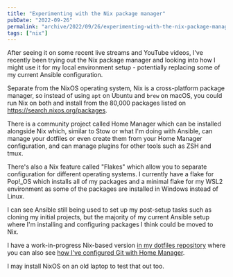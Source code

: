 ```yaml
---
title: "Experimenting with the Nix package manager"
pubDate: "2022-09-26"
permalink: "archive/2022/09/26/experimenting-with-the-nix-package-manager"
tags: ["nix"]
---
```


After seeing it on some recent live streams and YouTube videos, I've recently been trying out the Nix package manager and looking into how I might use it for my local environment setup - potentially replacing some of my current Ansible configuration.

Separate from the NixOS operating system, Nix is a cross-platform package manager, so instead of using `apt` on Ubuntu and `brew` on macOS, you could run Nix on both and install from the 80,000 packages listed on https://search.nixos.org/packages.

There is a community project called Home Manager which can be installed alongside Nix which, similar to Stow or what I'm doing with Ansible, can manage your dotfiles or even create them from your Home Manager configuration, and can manage plugins for other tools such as ZSH and tmux.

There's also a Nix feature called "Flakes" which allow you to separate configuration for different operating systems. I currently have a flake for Pop!\_OS which installs all of my packages and a minimal flake for my WSL2 environment as some of the packages are installed in Windows instead of Linux.

I can see Ansible still being used to set up my post-setup tasks such as cloning my initial projects, but the majority of my current Ansible setup where I'm installing and configuring packages I think could be moved to Nix.

I have a work-in-progress Nix-based version [in my dotfiles repository](https://github.com/opdavies/dotfiles/tree/7c3436c553f8b81f99031e6bcddf385d47b7e785) where you can also see [how I've configured Git with Home Manager](https://github.com/opdavies/dotfiles/blob/7c3436c553f8b81f99031e6bcddf385d47b7e785/home-manager/modules/git.nix).

I may install NixOS on an old laptop to test that out too.
